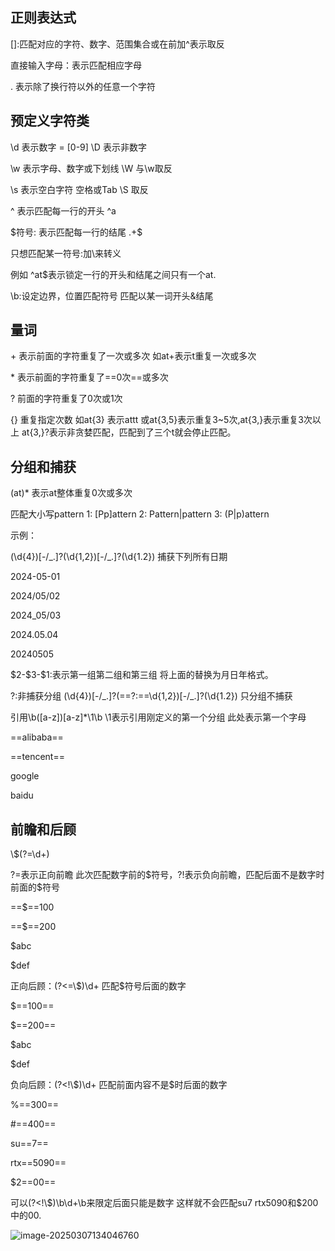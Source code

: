 ## 正则表达式

[]:匹配对应的字符、数字、范围集合或在前加^表示取反

直接输入字母：表示匹配相应字母

. 表示除了换行符以外的任意一个字符

## 预定义字符类

\d 表示数字 = [0-9]  \D 表示非数字

\w 表示字母、数字或下划线  \W 与\w取反

\s 表示空白字符 空格或Tab  \S 取反



^ 表示匹配每一行的开头 ^a

$符号: 表示匹配每一行的结尾 .+\$

只想匹配某一符号:加\来转义

例如 ^at$表示锁定一行的开头和结尾之间只有一个at.

\b:设定边界，位置匹配符号 匹配以某一词开头&结尾 



## 量词

\+ 表示前面的字符重复了一次或多次 如at+表示t重复一次或多次

\* 表示前面的字符重复了==0次==或多次

? 前面的字符重复了0次或1次

{} 重复指定次数 如at{3} 表示attt 或at{3,5}表示重复3~5次,at{3,}表示重复3次以上 at{3,}?表示非贪婪匹配，匹配到了三个t就会停止匹配。

## 分组和捕获

(at)* 表示at整体重复0次或多次

匹配大小写pattern 1: [Pp]attern 2: Pattern|pattern 3: (P|p)attern



示例：

(\d{4})[-/_.]?(\d{1,2})[-/\_.]?(\d{1.2}) 捕获下列所有日期

2024-05-01

2024/05/02

2024_05/03

2024.05.04

20240505



\$2-\$3-\$1:表示第一组第二组和第三组 将上面的替换为月日年格式。



?:非捕获分组 (\d{4})[-/_.]?(==?:==\d{1,2})[-/\_.]?(\d{1.2}) 只分组不捕获



引用\b([a-z])[a-z]*\1\b \1表示引用刚定义的第一个分组 此处表示第一个字母

==alibaba==

==tencent==

google

baidu



## 前瞻和后顾

\\$(?=\d+)  

?=表示正向前瞻 此次匹配数字前的\$符号，?!表示负向前瞻，匹配后面不是数字时前面的\$符号

==$==100

==$==200

$abc

$def

正向后顾：(?<=\\$)\d+ 匹配\$符号后面的数字

$==100==

$==200==

$abc

$def

负向后顾：(?<!\\$)\d+ 匹配前面内容不是\$时后面的数字

%==300==

\#==400==

su==7==

rtx==5090==

\$2==00==

可以(?<!\\$)\b\d+\b来限定后面只能是数字 这样就不会匹配su7 rtx5090和\$200中的00.

![image-20250307134046760](C:\Users\ClusteRain\AppData\Roaming\Typora\typora-user-images\image-20250307134046760.png)







